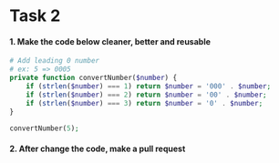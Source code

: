 # Task 2

#### 1. Make the code below cleaner, better and reusable

```php
# Add leading 0 number
# ex: 5 => 0005
private function convertNumber($number) {
    if (strlen($number) === 1) return $number = '000' . $number;
    if (strlen($number) === 2) return $number = '00' . $number;
    if (strlen($number) === 3) return $number = '0' . $number;
}

convertNumber(5);
```

#### 2. After change the code, make a pull request
